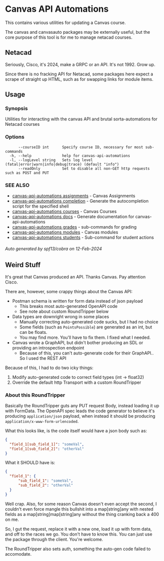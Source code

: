 # Canvas API Automations

This contains various utilities for updating a Canvas course.

The canvas and canvasauto packages may be externally useful, but the core
purpose of this tool is for me to manage netacad courses.

## Netacad

Seriously, Cisco, it's 2024, make a GRPC or an API. It's not 1992. Grow up.

Since there is no fracking API for Netacad, some packages here expect a scrape
of straight up HTML, such as for swapping links for module items.

## Usage

### Synopsis

Utilities for interacting with the canvas API
and brutal sorta-automations for Netacad courses

### Options

```
      --courseID int      Specify course ID, necessary for most sub-commands
  -h, --help              help for canvas-api-automations
  -l, --logLevel string   Sets log level (fatal|error|warn|info|debug|trace) (default "info")
      --readOnly          Set to disable all non-GET http requests such as POST and PUT
```

### SEE ALSO

* [canvas-api-automations assignments](canvas-api-automations_assignments.md)	 - Canvas Assignments
* [canvas-api-automations completion](canvas-api-automations_completion.md)	 - Generate the autocompletion script for the specified shell
* [canvas-api-automations courses](canvas-api-automations_courses.md)	 - Canvas Courses
* [canvas-api-automations docs](canvas-api-automations_docs.md)	 - Generate documentation for canvas-api-automations
* [canvas-api-automations grades](canvas-api-automations_grades.md)	 - sub-commands for grading
* [canvas-api-automations modules](canvas-api-automations_modules.md)	 - Canvas modules
* [canvas-api-automations students](canvas-api-automations_students.md)	 - Sub-command for student actions

###### Auto generated by spf13/cobra on 12-Feb-2024

## Weird Stuff

It's great that Canvas produced an API. Thanks Canvas. Pay attention Cisco.

There are, however, some crappy things about the Canvas API:

* Postman schema is written for form data instead of json payload
    * This breaks most auto-generated OpenAPI code
    * See note about custom RoundTripper below
* Data types are downright wrong in some places
    * Manually correcting auto-generated code sucks, but I had no choice
    * Some fields (such as `PointsPossible`) are generated as an int, but can be floats.
    * You may find more. You'll have to fix them. I fixed what I needed.
* Canvas wrote a GraphAPI, but didn't bother producing an SDL or providing an introspection endpoint
    * Because of this, you can't auto-generate code for their GraphAPI.. So I used the REST API

Because of this, I had to do two icky things:

1. Modify auto-generated code to correct field types (int -> float32)
1. Override the default http Transport with a custom RoundTripper

### About this RoundTripper

Basically the RoundTripper guts any PUT request Body, instead
loading it up with FormData. The OpenAPI spec leads the code generator to
believe it's producing `application/json` payload, when instead it should
be producing `application/x-www-form-urlencoded`.

What this looks like, is the code itself would have a json body such as:
```json
{
  "field_1[sub_field_1]": "someVal",
  "field_1[sub_field_2]": "otherVal"
}
```

What it SHOULD have is:
```json
{
  "field_1": {
      "sub_field_1": "someVal",
      "sub_field_2": "otherVal"
  }
}
```

Well crap. Also, for some reason Canvas doesn't even accept the second, I couldn't
even force mangle this bullshit into a map[string]any with nested fields as a
map[string]map[string]any without the thing cranking back a 400 on me.

So, I gut the request, replace it with a new one, load it up with form data,
and off to the races we go. You don't have to know this. You can just use
the package through the client. You're welcome.

The RoundTripper also sets auth, something the auto-gen code failed to accomodate.

